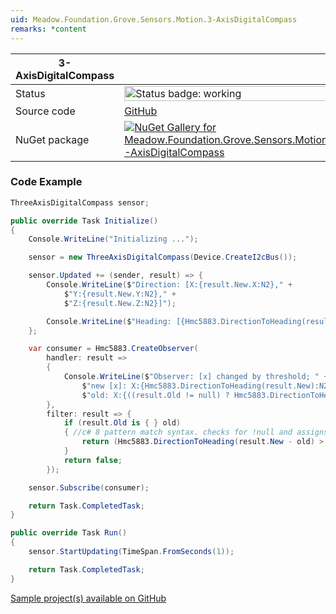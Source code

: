 ```yaml
---
uid: Meadow.Foundation.Grove.Sensors.Motion.3-AxisDigitalCompass
remarks: *content
---
```


| 3-AxisDigitalCompass | |
|--------|--------|
| Status | <img src="https://img.shields.io/badge/Working-brightgreen" style="width: auto; height: -webkit-fill-available;" alt="Status badge: working" /> |
| Source code | [GitHub](https://github.com/WildernessLabs/Meadow.Foundation.Grove/tree/main/Source/3-AxisDigitalCompass) |
| NuGet package | <a href="https://www.nuget.org/packages/Meadow.Foundation.Grove.Sensors.Motion.3-AxisDigitalCompass/" target="_blank"><img src="https://img.shields.io/nuget/v/Meadow.Foundation.Grove.Sensors.Motion.3-AxisDigitalCompass.svg?label=Meadow.Foundation.Grove.Sensors.Motion.3-AxisDigitalCompass" alt="NuGet Gallery for Meadow.Foundation.Grove.Sensors.Motion.3-AxisDigitalCompass" /></a> |
### Code Example

```csharp
ThreeAxisDigitalCompass sensor;

public override Task Initialize()
{
    Console.WriteLine("Initializing ...");

    sensor = new ThreeAxisDigitalCompass(Device.CreateI2cBus());

    sensor.Updated += (sender, result) => {
        Console.WriteLine($"Direction: [X:{result.New.X:N2}," +
            $"Y:{result.New.Y:N2}," +
            $"Z:{result.New.Z:N2}]");

        Console.WriteLine($"Heading: [{Hmc5883.DirectionToHeading(result.New).DecimalDegrees:N2}] degrees");
    };

    var consumer = Hmc5883.CreateObserver(
        handler: result =>
        {
            Console.WriteLine($"Observer: [x] changed by threshold; " +
                $"new [x]: X:{Hmc5883.DirectionToHeading(result.New):N2}, " +
                $"old: X:{((result.Old != null) ? Hmc5883.DirectionToHeading(result.Old.Value) : "n/a"):N2} degrees");
        },
        filter: result => {
            if (result.Old is { } old)
            { //c# 8 pattern match syntax. checks for !null and assigns var.
                return (Hmc5883.DirectionToHeading(result.New - old) > new Azimuth(5));
            }
            return false;
        });

    sensor.Subscribe(consumer);

    return Task.CompletedTask;
}

public override Task Run()
{
    sensor.StartUpdating(TimeSpan.FromSeconds(1));

    return Task.CompletedTask;
}

```

[Sample project(s) available on GitHub](https://github.com/WildernessLabs/Meadow.Foundation.Grove/tree/main/Source/3-AxisDigitalCompass/Sample/3-AxisDigitalCompass_Sample)


